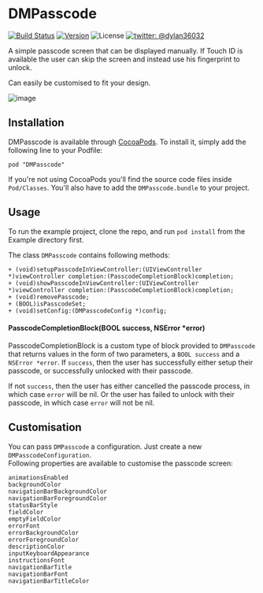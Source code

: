 # DMPasscode

[![Build Status](https://img.shields.io/travis/D-32/DMPasscode/master.svg?style=flat)](https://travis-ci.org/D-32/DMPasscode)
[![Version](https://img.shields.io/cocoapods/v/DMPasscode.svg?style=flat)](http://cocoadocs.org/docsets/DMPasscode)
![License](https://img.shields.io/cocoapods/l/DMPasscode.svg?style=flat)
[![twitter: @dylan36032](http://img.shields.io/badge/twitter-%40dylan36032-blue.svg?style=flat)](https://twitter.com/dylan36032)

A simple passcode screen that can be displayed manually. If Touch ID is available the user can skip the screen and instead use his fingerprint to unlock.

Can easily be customised to fit your design.

![image](http://46.105.26.1/uploads/passcode2.png)

## Installation

DMPasscode is available through [CocoaPods](http://cocoapods.org). To install
it, simply add the following line to your Podfile:

    pod "DMPasscode"
If you're not using CocoaPods you'll find the source code files inside `Pod/Classes`. You'll also have to add the `DMPasscode.bundle` to your project.

## Usage

To run the example project, clone the repo, and run `pod install` from the Example directory first.

The class `DMPasscode` contains following methods:
	
	+ (void)setupPasscodeInViewController:(UIViewController *)viewController completion:(PasscodeCompletionBlock)completion;
	+ (void)showPasscodeInViewController:(UIViewController *)viewController completion:(PasscodeCompletionBlock)completion;
	+ (void)removePasscode;
	+ (BOOL)isPasscodeSet;
	+ (void)setConfig:(DMPasscodeConfig *)config;

#### PasscodeCompletionBlock(BOOL success, NSError *error)

PasscodeCompletionBlock is a custom type of block provided to `DMPasscode` that returns values in the form of two parameters, a `BOOL success` and a `NSError *error`.
If `success`, then the user has successfully either setup their passcode, or successfully unlocked with their passcode.

If not `success`, then the user has either cancelled the passcode process, in which case `error` will be nil.  Or the user has failed to unlock with their passcode, in
which case `error` will not be nil.

## Customisation

You can pass `DMPasscode` a configuration. Just create a new `DMPasscodeConfiguration`.  
Following properties are available to customise the passcode screen:

	animationsEnabled
	backgroundColor
	navigationBarBackgroundColor
	navigationBarForegroundColor
	statusBarStyle
	fieldColor
	emptyFieldColor
    errorFont
	errorBackgroundColor
	errorForegroundColor
	descriptionColor
    inputKeyboardAppearance
    instructionsFont
    navigationBarTitle
    navigationBarFont
    navigationBarTitleColor


